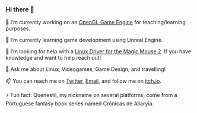 ### Hi there 👋

🔭 I’m currently working on an [OpenGL Game Engine](https://github.com/RicardoEPRodrigues/3Engine) for teaching/learning purposes.

🌱 I’m currently learning game development using Unreal Engine.

🤔 I’m looking for help with a [Linux Driver for the Magic Mouse 2](https://github.com/RicardoEPRodrigues/Linux-Magic-Trackpad-2-Driver). If you have knowledge and want to help reach out!

💬 Ask me about Linux, Videogames, Game Design, and travelling!

📫 You can reach me on [Twitter](https://twitter.com/Quenestil), [Email](mailto:ricardo.e.p.rodrigues@gmail.com), and follow me on [itch.io](https://quenestil.itch.io/).

⚡ Fun fact: Quenestil, my nickname on several platforms, come from a Portuguese fantasy book series named Crónicas de Allaryia.
